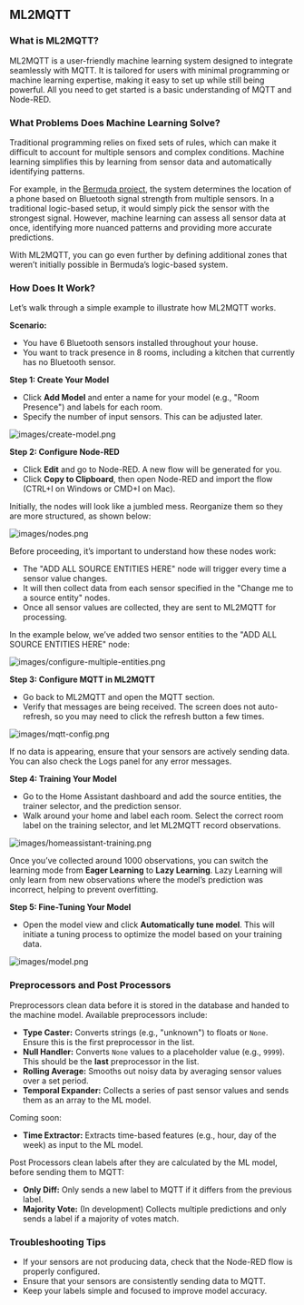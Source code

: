 ## ML2MQTT

### What is ML2MQTT?

ML2MQTT is a user-friendly machine learning system designed to integrate seamlessly with MQTT. It is tailored for users with minimal programming or machine learning expertise, making it easy to set up while still being powerful. All you need to get started is a basic understanding of MQTT and Node-RED.

### What Problems Does Machine Learning Solve?

Traditional programming relies on fixed sets of rules, which can make it difficult to account for multiple sensors and complex conditions. Machine learning simplifies this by learning from sensor data and automatically identifying patterns. 

For example, in the [Bermuda project](https://github.com/agittins/bermuda), the system determines the location of a phone based on Bluetooth signal strength from multiple sensors. In a traditional logic-based setup, it would simply pick the sensor with the strongest signal. However, machine learning can assess all sensor data at once, identifying more nuanced patterns and providing more accurate predictions. 

With ML2MQTT, you can go even further by defining additional zones that weren’t initially possible in Bermuda’s logic-based system.

### How Does It Work?

Let’s walk through a simple example to illustrate how ML2MQTT works.

**Scenario:**
- You have 6 Bluetooth sensors installed throughout your house.
- You want to track presence in 8 rooms, including a kitchen that currently has no Bluetooth sensor.

**Step 1: Create Your Model**
- Click **Add Model** and enter a name for your model (e.g., "Room Presence") and labels for each room.
- Specify the number of input sensors. This can be adjusted later.

![images/create-model.png](#)

**Step 2: Configure Node-RED**
- Click **Edit** and go to Node-RED. A new flow will be generated for you.
- Click **Copy to Clipboard**, then open Node-RED and import the flow (CTRL+I on Windows or CMD+I on Mac).

Initially, the nodes will look like a jumbled mess. Reorganize them so they are more structured, as shown below:

![images/nodes.png](#)

Before proceeding, it’s important to understand how these nodes work:
- The "ADD ALL SOURCE ENTITIES HERE" node will trigger every time a sensor value changes.
- It will then collect data from each sensor specified in the "Change me to a source entity" nodes.
- Once all sensor values are collected, they are sent to ML2MQTT for processing.

In the example below, we’ve added two sensor entities to the "ADD ALL SOURCE ENTITIES HERE" node:

![images/configure-multiple-entities.png](#)

**Step 3: Configure MQTT in ML2MQTT**
- Go back to ML2MQTT and open the MQTT section.
- Verify that messages are being received. The screen does not auto-refresh, so you may need to click the refresh button a few times.

![images/mqtt-config.png](#)

If no data is appearing, ensure that your sensors are actively sending data. You can also check the Logs panel for any error messages.

**Step 4: Training Your Model**
- Go to the Home Assistant dashboard and add the source entities, the trainer selector, and the prediction sensor.
- Walk around your home and label each room. Select the correct room label on the training selector, and let ML2MQTT record observations.

![images/homeassistant-training.png](#)

Once you’ve collected around 1000 observations, you can switch the learning mode from **Eager Learning** to **Lazy Learning**. Lazy Learning will only learn from new observations where the model’s prediction was incorrect, helping to prevent overfitting.

**Step 5: Fine-Tuning Your Model**
- Open the model view and click **Automatically tune model**. This will initiate a tuning process to optimize the model based on your training data.

![images/model.png](#)

### Preprocessors and Post Processors

Preprocessors clean data before it is stored in the database and handed to the machine model. Available preprocessors include:

- **Type Caster:** Converts strings (e.g., "unknown") to floats or `None`. Ensure this is the first preprocessor in the list.
- **Null Handler:** Converts `None` values to a placeholder value (e.g., `9999`). This should be the **last** preprocessor in the list.
- **Rolling Average:** Smooths out noisy data by averaging sensor values over a set period.
- **Temporal Expander:** Collects a series of past sensor values and sends them as an array to the ML model.

Coming soon:
- **Time Extractor:** Extracts time-based features (e.g., hour, day of the week) as input to the ML model.

Post Processors clean labels after they are calculated by the ML model, before sending them to MQTT:

- **Only Diff:** Only sends a new label to MQTT if it differs from the previous label.
- **Majority Vote:** (In development) Collects multiple predictions and only sends a label if a majority of votes match.

### Troubleshooting Tips
- If your sensors are not producing data, check that the Node-RED flow is properly configured.
- Ensure that your sensors are consistently sending data to MQTT.
- Keep your labels simple and focused to improve model accuracy.
